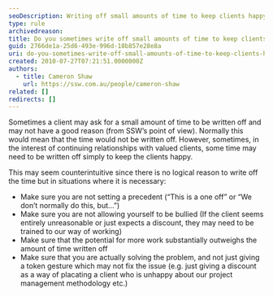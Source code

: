 ```yaml
---
seoDescription: Writing off small amounts of time to keep clients happy requires careful consideration and clear boundaries to avoid setting a precedent or being taken advantage of.
type: rule
archivedreason:
title: Do you sometimes write off small amounts of time to keep clients happy?
guid: 2766de1a-25d6-493e-996d-18b857e28e8a
uri: do-you-sometimes-write-off-small-amounts-of-time-to-keep-clients-happy
created: 2010-07-27T07:21:51.0000000Z
authors:
  - title: Cameron Shaw
    url: https://ssw.com.au/people/cameron-shaw
related: []
redirects: []
---
```


Sometimes a client may ask for a small amount of time to be written off and may not have a good reason (from SSW’s point of view). Normally this would mean that the time would not be written off. However, sometimes, in the interest of continuing relationships with valued clients, some time may need to be written off simply to keep the clients happy.

<!--endintro-->

This may seem counterintuitive since there is no logical reason to write off the time but in situations where it is necessary:

- Make sure you are not setting a precedent (“This is a one off” or “We don’t normally do this, but...”)
- Make sure you are not allowing yourself to be bullied (If the client seems entirely unreasonable or just expects a discount, they may need to be trained to our way of working)
- Make sure that the potential for more work substantially outweighs the amount of time written off
- Make sure that you are actually solving the problem, and not just giving a token gesture which may not fix the issue (e.g. just giving a discount as a way of placating a client who is unhappy about our project management methodology etc.)
